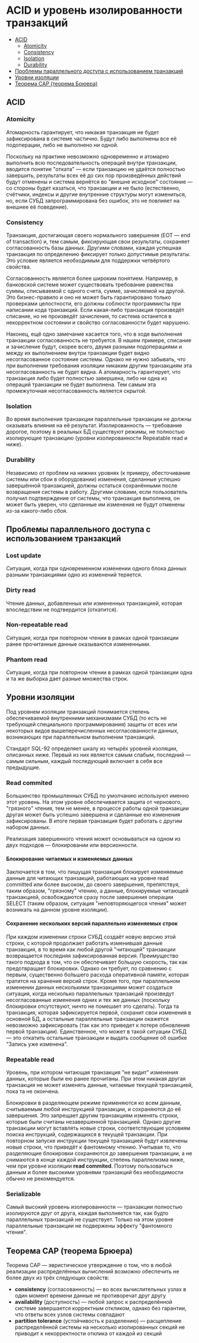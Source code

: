 # ACID и уровень изолированности транзакций

- [ACID](#acid)
    - [Atomicity](#atomicity)
    - [Consistency](#consistency)
    - [Isolation](#isolation)
    - [Durability](#durability)
- [Проблемы параллельного доступа с использованием транзакций](#проблемы-параллельного-доступа-с-использованием-транзакций)
- [Уровни изоляции](#уровни-изоляции)
- [Теорема CAP (теорема Брюера)](#теорема-cap-теорема-брюера)

## ACID

### Atomicity

Атомарность гарантирует, что никакая транзакция не будет зафиксирована в системе частично. Будут либо выполнены все её подоперации, либо не выполнено ни одной.

Поскольку на практике невозможно одновременно и атомарно выполнить всю последовательность операций внутри транзакции, вводится понятие "отката" — если транзакцию не удаётся полностью завершить, результаты всех её до сих пор произведённых действий будут отменены и система вернётся во "внешне исходное" состояние — со стороны будет казаться, что транзакции и не было (естественно, счётчики, индексы и другие внутренние структуры могут измениться, но, если СУБД запрограммирована без ошибок, это не повлияет на внешнее её поведение).

### Consistency

Транзакция, достигающая своего нормального завершения (EOT — end of transaction) и, тем самым, фиксирующая свои результаты, сохраняет согласованность базы данных. Другими словами, каждая успешная транзакция по определению фиксирует только допустимые результаты. Это условие является необходимым для поддержки четвёртого свойства.

Согласованность является более широким понятием. Например, в банковской системе может существовать требование равенства суммы, списываемой с одного счета, сумме, зачисляемой на другой. Это бизнес-правило и оно не может быть гарантировано только проверками целостности, его должны соблюсти программисты при написании кода транзакций. Если какая-либо транзакция произведёт списание, но не произведёт зачисления, то система останется в некорректном состоянии и свойство согласованности будет нарушено.

Наконец, ещё одно замечание касается того, что в ходе выполнения транзакции согласованность не требуется. В нашем примере, списание и зачисление будут, скорее всего, двумя разными подоперациями и между их выполнением внутри транзакции будет видно несогласованное состояние системы. Однако не нужно забывать, что при выполнении требования изоляции никаким другим транзакциям эта несогласованность не будет видна. А атомарность гарантирует, что транзакция либо будет полностью завершена, либо ни одна из операций транзакции не будет выполнена. Тем самым эта промежуточная несогласованность является скрытой.

### Isolation

Во время выполнения транзакции параллельные транзакции не должны оказывать влияния на её результат. Изолированность — требование дорогое, поэтому в реальных БД существуют режимы, не полностью изолирующие транзакцию (уровни изолированности Repeatable read и ниже).

### Durability

Независимо от проблем на нижних уровнях (к примеру, обесточивание системы или сбои в оборудовании) изменения, сделанные успешно завершённой транзакцией, должны остаться сохранёнными после возвращения системы в работу. Другими словами, если пользователь получил подтверждение от системы, что транзакция выполнена, он может быть уверен, что сделанные им изменения не будут отменены из-за какого-либо сбоя.

## Проблемы параллельного доступа с использованием транзакций

### Lost update

Ситуация, когда при одновременном изменении одного блока данных разными транзакциями одно из изменений теряется.

### Dirty read

Чтение данных, добавленных или измененных транзакцией, которая впоследствии не подтвердится (откатится).

### Non-repeatable read

Ситуация, когда при повторном чтении в рамках одной транзакции ранее прочитанные данные оказываются измененными.

### Phantom read

Ситуация, когда при повторном чтении в рамках одной транзакции одна и та же выборка дает разные множества строк.

## Уровни изоляции

Под уровнем изоляции транзакций понимается степень обеспечиваемой внутренними механизмами СУБД (то есть не требующей специального программирования) защиты от всех или некоторых видов вышеперечисленных несогласованности данных, возникающих при параллельном выполнении транзакций.

Стандарт SQL-92 определяет шкалу из четырёх уровней изоляции, описанных ниже. Первый из них является самым слабым, последний — самым сильным, каждый последующий включает в себя все предыдущие.

### Read commited

Большинство промышленных СУБД по умолчанию используют именно этот уровень. На этом уровне обеспечивается защита от чернового, "грязного" чтения, тем не менее, в процессе работы одной транзакции другая может быть успешно завершена и сделанные ею изменения зафиксированы. В итоге первая транзакция будет работать с другим набором данных.

Реализация завершенного чтения может основываться на одном из двух подходов — блокировании или версионности.

#### Блокирование читаемых и изменяемых данных

Заключается в том, что пишущая транзакция блокирует изменяемые данные для читающих транзакций, работающих на уровне read committed или более высоком, до своего завершения, препятствуя, таким образом, "грязному" чтению, а данные, блокируемые читающей транзакцией, освобождаются сразу после завершения операции SELECT (таким образом, ситуация "неповторяющегося чтения" может возникать на данном уровне изоляции).

#### Сохранение нескольких версий параллельно изменяемых строк

При каждом изменении строки СУБД создаёт новую версию этой строки, с которой продолжает работать изменившая данные транзакция, в то время как любой другой "читающей" транзакции возвращается последняя зафиксированная версия. Преимущество такого подхода в том, что он обеспечивает бо́льшую скорость, так как предотвращает блокировки. Однако он требует, по сравнению с первым, существенно бо́льшего расхода оперативной памяти, которая тратится на хранение версий строк. Кроме того, при параллельном изменении данных несколькими транзакциями может создаться ситуация, когда несколько параллельных транзакций произведут несогласованные изменения одних и тех же данных (поскольку блокировки отсутствуют, ничто не помешает это сделать). Тогда та транзакция, которая зафиксируется первой, сохранит свои изменения в основной БД, а остальные параллельные транзакции окажется невозможно зафиксировать (так как это приведет к потере обновления первой транзакции). Единственное, что может в такой ситуации СУБД — это откатить остальные транзакции и выдать сообщение об ошибке "Запись уже изменена".

### Repeatable read

Уровень, при котором читающая транзакция "не видит" изменения данных, которые были ею ранее прочитаны. При этом никакая другая транзакция не может изменять данные, читаемые текущей транзакцией, пока та не окончена.

Блокировки в разделяющем режиме применяются ко всем данным, считываемым любой инструкцией транзакции, и сохраняются до её завершения. Это запрещает другим транзакциям изменять строки, которые были считаны незавершенной транзакцией. Однако другие транзакции могут вставлять новые строки, соответствующие условиям поиска инструкций, содержащихся в текущей транзакции. При повторном запуске инструкции текущей транзакцией будут извлечены новые строки, что приведёт к фантомному чтению. Учитывая то, что разделяющие блокировки сохраняются до завершения транзакции, а не снимаются в конце каждой инструкции, степень параллелизма ниже, чем при уровне изоляции **read commited**. Поэтому пользоваться данным и более высокими уровнями транзакций без необходимости обычно не рекомендуется.

### Serializable

Самый высокий уровень изолированности — транзакции полностью изолируются друг от друга, каждая выполняется так, как будто параллельных транзакций не существует. Только на этом уровне параллельные транзакции не подвержены эффекту "фантомного чтения".

## Теорема CAP (теорема Брюера)

Теорема CAP — эвристическое утверждение о том, что в любой реализации распределённых вычислений возможно обеспечить не более двух из трёх следующих свойств:

- **consistency** (согласованность) — во всех вычислительных узлах в один момент времени данные не противоречат друг другу
- **availability** (доступность) — любой запрос к распределённой системе завершается корректным откликом, однако без гарантии, что ответы всех узлов системы совпадают
- **partition tolerance** (устойчивость к разделению) — расщепление распределённой системы на несколько изолированных секций не приводит к некорректности отклика от каждой из секций
